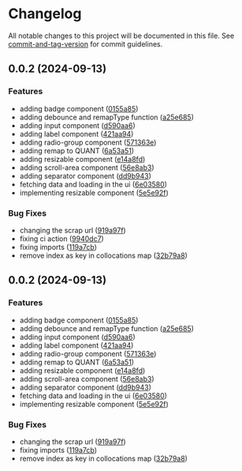 # Changelog

All notable changes to this project will be documented in this file. See [commit-and-tag-version](https://github.com/absolute-version/commit-and-tag-version) for commit guidelines.

## 0.0.2 (2024-09-13)


### Features

* adding badge component ([0155a85](https://github.com/guivictorr/chrome-oxford-collocations-dictionary/commit/0155a856ee2004325015b8cf69b3f6d59e264062))
* adding debounce and remapType function ([a25e685](https://github.com/guivictorr/chrome-oxford-collocations-dictionary/commit/a25e685428d9f77e2093b43ec5854c4aee999cc2))
* adding input component ([d590aa6](https://github.com/guivictorr/chrome-oxford-collocations-dictionary/commit/d590aa6af4f26764595faf64c40a8bddddefc61b))
* adding label component ([421aa94](https://github.com/guivictorr/chrome-oxford-collocations-dictionary/commit/421aa943c094b74fb33b7e8b0982e1389f6b71b2))
* adding radio-group component ([571363e](https://github.com/guivictorr/chrome-oxford-collocations-dictionary/commit/571363e9fd3f7cf54d67505a8f8d75f94793793f))
* adding remap to QUANT ([6a53a51](https://github.com/guivictorr/chrome-oxford-collocations-dictionary/commit/6a53a5113801861ae3018703664bc497e68d54d3))
* adding resizable component ([e14a8fd](https://github.com/guivictorr/chrome-oxford-collocations-dictionary/commit/e14a8fd81138cc3b69f8d8258ba84c093c4383fc))
* adding scroll-area component ([56e8ab3](https://github.com/guivictorr/chrome-oxford-collocations-dictionary/commit/56e8ab361c0aed3257da69143ef99097a2085e05))
* adding separator component ([dd9b943](https://github.com/guivictorr/chrome-oxford-collocations-dictionary/commit/dd9b943e448671461c6b8b0dc783a1b9cefc229c))
* fetching data and loading in the ui ([6e03580](https://github.com/guivictorr/chrome-oxford-collocations-dictionary/commit/6e03580e64f16da1beb5af4ee5469cc3cd3106a2))
* implementing resizable component ([5e5e92f](https://github.com/guivictorr/chrome-oxford-collocations-dictionary/commit/5e5e92f1155451b78f4c5c65276cb5083680fb9a))


### Bug Fixes

* changing the scrap url ([919a97f](https://github.com/guivictorr/chrome-oxford-collocations-dictionary/commit/919a97fd6ac5238ab487386ab68d07024c939264))
* fixing ci action ([9940dc7](https://github.com/guivictorr/chrome-oxford-collocations-dictionary/commit/9940dc708e38ecc6b1b8c477277e851df5f7813f))
* fixing imports ([119a7cb](https://github.com/guivictorr/chrome-oxford-collocations-dictionary/commit/119a7cb7823c173fbaaf4b50d5fec86476f74106))
* remove index as key in collocations map ([32b79a8](https://github.com/guivictorr/chrome-oxford-collocations-dictionary/commit/32b79a802f9f5b44e83bd563e8eb45fd2266f788))

## 0.0.2 (2024-09-13)


### Features

* adding badge component ([0155a85](https://github.com/guivictorr/chrome-oxford-collocations-dictionary/commit/0155a856ee2004325015b8cf69b3f6d59e264062))
* adding debounce and remapType function ([a25e685](https://github.com/guivictorr/chrome-oxford-collocations-dictionary/commit/a25e685428d9f77e2093b43ec5854c4aee999cc2))
* adding input component ([d590aa6](https://github.com/guivictorr/chrome-oxford-collocations-dictionary/commit/d590aa6af4f26764595faf64c40a8bddddefc61b))
* adding label component ([421aa94](https://github.com/guivictorr/chrome-oxford-collocations-dictionary/commit/421aa943c094b74fb33b7e8b0982e1389f6b71b2))
* adding radio-group component ([571363e](https://github.com/guivictorr/chrome-oxford-collocations-dictionary/commit/571363e9fd3f7cf54d67505a8f8d75f94793793f))
* adding remap to QUANT ([6a53a51](https://github.com/guivictorr/chrome-oxford-collocations-dictionary/commit/6a53a5113801861ae3018703664bc497e68d54d3))
* adding resizable component ([e14a8fd](https://github.com/guivictorr/chrome-oxford-collocations-dictionary/commit/e14a8fd81138cc3b69f8d8258ba84c093c4383fc))
* adding scroll-area component ([56e8ab3](https://github.com/guivictorr/chrome-oxford-collocations-dictionary/commit/56e8ab361c0aed3257da69143ef99097a2085e05))
* adding separator component ([dd9b943](https://github.com/guivictorr/chrome-oxford-collocations-dictionary/commit/dd9b943e448671461c6b8b0dc783a1b9cefc229c))
* fetching data and loading in the ui ([6e03580](https://github.com/guivictorr/chrome-oxford-collocations-dictionary/commit/6e03580e64f16da1beb5af4ee5469cc3cd3106a2))
* implementing resizable component ([5e5e92f](https://github.com/guivictorr/chrome-oxford-collocations-dictionary/commit/5e5e92f1155451b78f4c5c65276cb5083680fb9a))


### Bug Fixes

* changing the scrap url ([919a97f](https://github.com/guivictorr/chrome-oxford-collocations-dictionary/commit/919a97fd6ac5238ab487386ab68d07024c939264))
* fixing imports ([119a7cb](https://github.com/guivictorr/chrome-oxford-collocations-dictionary/commit/119a7cb7823c173fbaaf4b50d5fec86476f74106))
* remove index as key in collocations map ([32b79a8](https://github.com/guivictorr/chrome-oxford-collocations-dictionary/commit/32b79a802f9f5b44e83bd563e8eb45fd2266f788))
